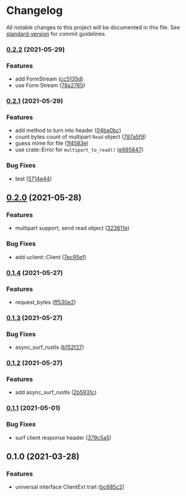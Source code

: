 # Changelog

All notable changes to this project will be documented in this file. See [standard-version](https://github.com/conventional-changelog/standard-version) for commit guidelines.

### [0.2.2](https://github.com/fMeow/uclient/compare/v0.2.1...v0.2.2) (2021-05-29)


### Features

* add FormStream ([cc5135d](https://github.com/fMeow/uclient/commit/cc5135df77207034b212458d312c928599ee668c))
* use Form Stream ([78a2765](https://github.com/fMeow/uclient/commit/78a2765ec7ea5237bbafdce017ee4c7a51c8108d))

### [0.2.1](https://github.com/fMeow/uclient/compare/v0.2.0...v0.2.1) (2021-05-29)


### Features

* add method to turn into header ([04ba0bc](https://github.com/fMeow/uclient/commit/04ba0bca6201aac31a5abf2837144770b54ba1da))
* count bytes count of multipart `Read` object ([787a5f9](https://github.com/fMeow/uclient/commit/787a5f91b67039908bf06026a959e5a9c50c633d))
* guess mime for file ([1f4583e](https://github.com/fMeow/uclient/commit/1f4583e948511412afe11ba4e7759a722c909cd4))
* use crate::Error for `multipart_to_read()` ([e695847](https://github.com/fMeow/uclient/commit/e6958472c8a29ebbf05894888ecac6b61fd31433))


### Bug Fixes

* test ([5714e44](https://github.com/fMeow/uclient/commit/5714e4468e75a4f8176cc0289469225c072195eb))

## [0.2.0](https://github.com/fMeow/uclient/compare/v0.1.4...v0.2.0) (2021-05-28)


### Features

* multipart support, send read object ([323611e](https://github.com/fMeow/uclient/commit/323611eaab6277e2011b2ce1b04c8a2b7cbdd85d))


### Bug Fixes

* add uclient::Client ([7ec95ef](https://github.com/fMeow/uclient/commit/7ec95efefb51cc78589f2a22aed2857c75be0298))

### [0.1.4](https://github.com/fMeow/uclient/compare/v0.1.3...v0.1.4) (2021-05-27)


### Features

* request_bytes ([ff530e2](https://github.com/fMeow/uclient/commit/ff530e21849b598cf325a6e730e543da99cad057))

### [0.1.3](https://github.com/fMeow/uclient/compare/v0.1.2...v0.1.3) (2021-05-27)


### Bug Fixes

* async_surf_rustls ([b152f27](https://github.com/fMeow/uclient/commit/b152f27c7b97b951c4cefe04bcc7995224ef416f))

### [0.1.2](https://github.com/fMeow/uclient/compare/v0.1.1...v0.1.2) (2021-05-27)


### Features

* add async_surf_rustls ([2b5931c](https://github.com/fMeow/uclient/commit/2b5931cce41610deb9f54dd2fe476f025edc8457))

### [0.1.1](https://github.com/fMeow/uclient/compare/v0.1.0...v0.1.1) (2021-05-01)


### Bug Fixes

* surf client response header ([379c5a5](https://github.com/fMeow/uclient/commit/379c5a5f88cb7dfcda88ebd135511564a727b248))

## 0.1.0 (2021-03-28)


### Features

* universal interface ClientExt trait ([bc685c2](https://github.com/fMeow/uclient/commit/bc685c2a2fb5c6b62157b3bc614a779bf3a69702))
